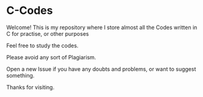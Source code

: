 # C-Codes
Welcome!
This is my repository where I store almost all the Codes written in C for practise, or other purposes

Feel free to study the codes.

Please avoid any sort of Plagiarism.

Open a new Issue if you have any doubts and problems, or want to suggest something.

Thanks for visiting.
